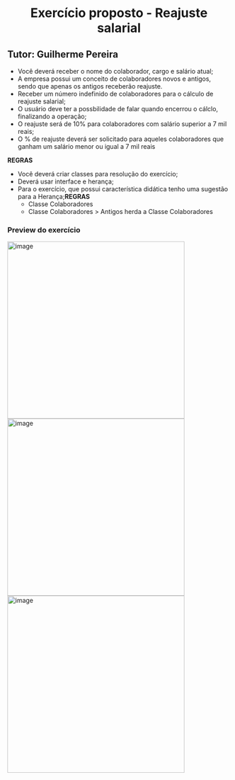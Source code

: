 <div align="center">
<h1>Exercício proposto - Reajuste salarial</h1>
</div>


## Tutor: Guilherme Pereira
 - Você deverá receber o nome do colaborador, cargo e salário atual;
 - A empresa possui um conceito de colaboradores novos e antigos, sendo que apenas os antigos receberão reajuste.
 - Receber um número indefinido de colaboradores para o cálculo de reajuste salarial;
 - O usuário deve ter a possbilidade de falar quando encerrou o cálclo, finalizando a operação;
 - O reajuste será de 10% para colaboradores com salário superior a 7 mil reais;
 - O % de reajuste deverá ser solicitado para aqueles colaboradores que ganham um salário menor ou igual a 7 mil reais
 
 <b>REGRAS</b>
 
 - Você deverá criar classes para resolução do exercício;
 - Deverá usar interface e herança;
 - Para o exercício, que possui característica didática tenho uma sugestão para a Herança;<b>REGRAS</b>
   - Classe Colaboradores
   - Classe Colaboradores > Antigos herda a Classe Colaboradores


### Preview do exercício

<img width="400" alt="image" src="https://user-images.githubusercontent.com/85114441/204164573-85414a6c-c91a-405f-b50b-64672c650af9.png">
<img width="400" alt="image" src="https://user-images.githubusercontent.com/85114441/204164690-18dd6581-6ddf-47d4-8e00-baa36a1c5096.png">
<img width="400" alt="image" src="https://user-images.githubusercontent.com/85114441/204164710-18c602ce-dd48-4e19-9908-0daedbc9a387.png">
